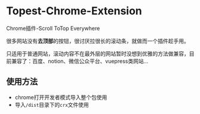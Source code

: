 # Topest-Chrome-Extension
Chrome插件-Scroll ToTop Everywhere

很多网站没有**去顶部**的按钮，很讨厌拉很长的滚动条，就做而一个插件趁手用。

只适用于普通网站，滚动内容不在最外层的网站暂时没想到优雅的方法做兼容，目前兼容了：百度、notion、微信公众平台、vuepress类网站...

## 使用方法
- chrome打开开发者模式导入整个包使用
- 导入`/dist`目录下的`crx`文件使用